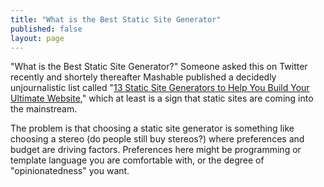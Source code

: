 ```yaml
---
title: "What is the Best Static Site Generator"
published: false
layout: page
---
```


"What is the Best Static Site Generator?" Someone asked this on Twitter recently and shortely thereafter Mashable published a decidedly unjournalistic list called "[13 Static Site Generators to Help You Build Your Ultimate Website](http://mashable.com/2014/08/28/static-website-generators/)," which at least is a sign that static sites are coming into the mainstream. 

The problem is that choosing a static site generator is something like choosing a stereo (do people still buy stereos?) where preferences and budget are driving factors. Preferences here might be programming or template language you are comfortable with, or the degree of "opinionatedness" you want. 
